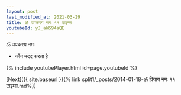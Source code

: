 ```yaml
---
layout: post
last_modified_at: 2021-03-29
title: ॐ उपकरय नमः ११ टाइम्स
youtubeId: yJ_aWS94aQE
---
```

 
 
 ॐ उपकरय नमः  
 
 -  कौन मदद करता है 
 
  
 
  
 
 
 
 
 
 


{% include youtubePlayer.html id=page.youtubeId %}
 
[Next]({{ site.baseurl }}{% link  split1/_posts/2014-01-18-ॐ प्रियाय नमः ११ टाइम्स.md%})
 

